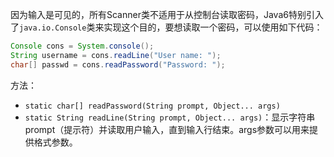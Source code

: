 因为输入是可见的，所有Scanner类不适用于从控制台读取密码，Java6特别引入了`java.io.Console`类来实现这个目的，要想读取一个密码，可以使用如下代码：

```java
Console cons = System.console();
String username = cons.readLine("User name: ");
char[] passwd = cons.readPassword("Password: ");
```

方法：

- `static char[] readPassword(String prompt, Object... args)`
- `static String readLine(String prompt, Object... args)`：显示字符串prompt（提示符）并读取用户输入，直到输入行结束。args参数可以用来提供格式参数。